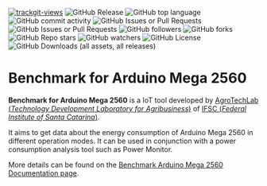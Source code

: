 <a href="https://trackgit.com"><img src="https://us-central1-trackgit-analytics.cloudfunctions.net/token/ping/m5is3zc0czww6jjo5dm5" alt="trackgit-views" /></a>
![GitHub Release](https://img.shields.io/github/v/release/agrotechlab-ifsc/benchmark_mega2560)
![GitHub top language](https://img.shields.io/github/languages/top/agrotechlab-ifsc/benchmark_mega2560)
![GitHub commit activity](https://img.shields.io/github/commit-activity/t/agrotechlab-ifsc/benchmark_mega2560)
![GitHub Issues or Pull Requests](https://img.shields.io/github/issues/agrotechlab-ifsc/benchmark_mega2560)
![GitHub Issues or Pull Requests](https://img.shields.io/github/issues-pr/agrotechlab-ifsc/benchmark_mega2560)
![GitHub followers](https://img.shields.io/github/followers/agrotechlab-ifsc)
![GitHub forks](https://img.shields.io/github/forks/agrotechlab-ifsc/benchmark_mega2560)
![GitHub Repo stars](https://img.shields.io/github/stars/agrotechlab-ifsc/benchmark_mega2560)
![GitHub watchers](https://img.shields.io/github/watchers/agrotechlab-ifsc/benchmark_mega2560)
![GitHub License](https://img.shields.io/github/license/agrotechlab-ifsc/benchmark_mega2560)
![GitHub Downloads (all assets, all releases)](https://img.shields.io/github/downloads/agrotechlab-ifsc/benchmark_mega2560/total)

# Benchmark for Arduino Mega 2560

**Benchmark for Arduino Mega 2560** is a IoT tool developed by <a href="https://agrotechlab.lages.ifsc.edu.br">AgroTechLab (*Technology Development Laboratory for Agribusiness*)</a> of <a href="https://www.ifsc.edu.br">IFSC (*Federal Institute of Santa Catarina*)</a>.

It aims to get data about the energy consumption of Arduino Mega 2560 in different operation modes. It can be used in conjunction with a power consumption analysis tool such as <h href="https://github.com/AgroTechLab-IFSC/power_monitor">Power Monitor</a>.

More details can be found on the <a href="https://agrotechlab-ifsc.github.io/benchmark_mega2560">Benchmark Arduino Mega 2560 Documentation page</a>.